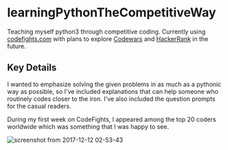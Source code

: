 # learningPythonTheCompetitiveWay

Teaching myself python3 through competitive coding. Currently using <a href="https://codefights.com">codefights.com</a> with plans to explore <a href="https://www.codewars.com">Codewars</a> and <a href="https://www.hackerrank.com">HackerRank</a> in the future.

## Key Details

I wanted to emphasize solving the given problems in as much as a pythonic way as possible, so I've included explanations that can help someone who routinely codes closer to the iron. I've also included the question prompts for the casual readers.

During my first week on CodeFights, I appeared among the top 20 coders worldwide which was something that I was happy to see.

![screenshot from 2017-12-12 02-53-43](https://user-images.githubusercontent.com/13093517/34428808-691e83a6-ec1e-11e7-8cad-fdadc5f76a98.png)
